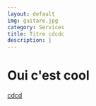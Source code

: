 ```yaml
---
layout: default
img: guitare.jpg
category: Services
title: Titre cdcdc
description: |
---
```

# Oui c'est cool

[cdcd](http://www.google.Fr)
